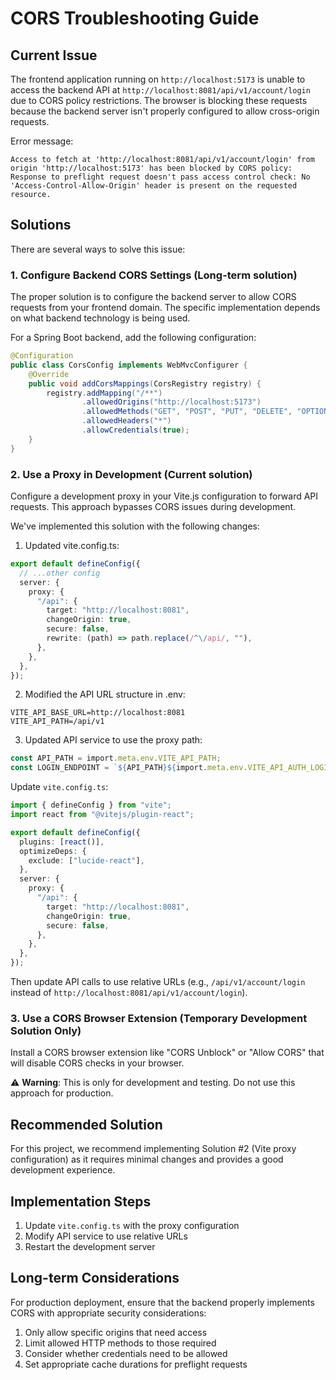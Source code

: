 # CORS Troubleshooting Guide

## Current Issue

The frontend application running on `http://localhost:5173` is unable to access the backend API at `http://localhost:8081/api/v1/account/login` due to CORS policy restrictions. The browser is blocking these requests because the backend server isn't properly configured to allow cross-origin requests.

Error message:

```
Access to fetch at 'http://localhost:8081/api/v1/account/login' from origin 'http://localhost:5173' has been blocked by CORS policy: Response to preflight request doesn't pass access control check: No 'Access-Control-Allow-Origin' header is present on the requested resource.
```

## Solutions

There are several ways to solve this issue:

### 1. Configure Backend CORS Settings (Long-term solution)

The proper solution is to configure the backend server to allow CORS requests from your frontend domain. The specific implementation depends on what backend technology is being used.

For a Spring Boot backend, add the following configuration:

```java
@Configuration
public class CorsConfig implements WebMvcConfigurer {
    @Override
    public void addCorsMappings(CorsRegistry registry) {
        registry.addMapping("/**")
                .allowedOrigins("http://localhost:5173")
                .allowedMethods("GET", "POST", "PUT", "DELETE", "OPTIONS")
                .allowedHeaders("*")
                .allowCredentials(true);
    }
}
```

### 2. Use a Proxy in Development (Current solution)

Configure a development proxy in your Vite.js configuration to forward API requests. This approach bypasses CORS issues during development.

We've implemented this solution with the following changes:

1. Updated vite.config.ts:

```typescript
export default defineConfig({
  // ...other config
  server: {
    proxy: {
      "/api": {
        target: "http://localhost:8081",
        changeOrigin: true,
        secure: false,
        rewrite: (path) => path.replace(/^\/api/, ""),
      },
    },
  },
});
```

2. Modified the API URL structure in .env:

```
VITE_API_BASE_URL=http://localhost:8081
VITE_API_PATH=/api/v1
```

3. Updated API service to use the proxy path:

```typescript
const API_PATH = import.meta.env.VITE_API_PATH;
const LOGIN_ENDPOINT = `${API_PATH}${import.meta.env.VITE_API_AUTH_LOGIN}`;
```

Update `vite.config.ts`:

```typescript
import { defineConfig } from "vite";
import react from "@vitejs/plugin-react";

export default defineConfig({
  plugins: [react()],
  optimizeDeps: {
    exclude: ["lucide-react"],
  },
  server: {
    proxy: {
      "/api": {
        target: "http://localhost:8081",
        changeOrigin: true,
        secure: false,
      },
    },
  },
});
```

Then update API calls to use relative URLs (e.g., `/api/v1/account/login` instead of `http://localhost:8081/api/v1/account/login`).

### 3. Use a CORS Browser Extension (Temporary Development Solution Only)

Install a CORS browser extension like "CORS Unblock" or "Allow CORS" that will disable CORS checks in your browser.

⚠️ **Warning**: This is only for development and testing. Do not use this approach for production.

## Recommended Solution

For this project, we recommend implementing Solution #2 (Vite proxy configuration) as it requires minimal changes and provides a good development experience.

## Implementation Steps

1. Update `vite.config.ts` with the proxy configuration
2. Modify API service to use relative URLs
3. Restart the development server

## Long-term Considerations

For production deployment, ensure that the backend properly implements CORS with appropriate security considerations:

1. Only allow specific origins that need access
2. Limit allowed HTTP methods to those required
3. Consider whether credentials need to be allowed
4. Set appropriate cache durations for preflight requests
